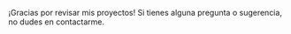 ¡Gracias por revisar mis proyectos! Si tienes alguna pregunta o sugerencia, no dudes en contactarme.
